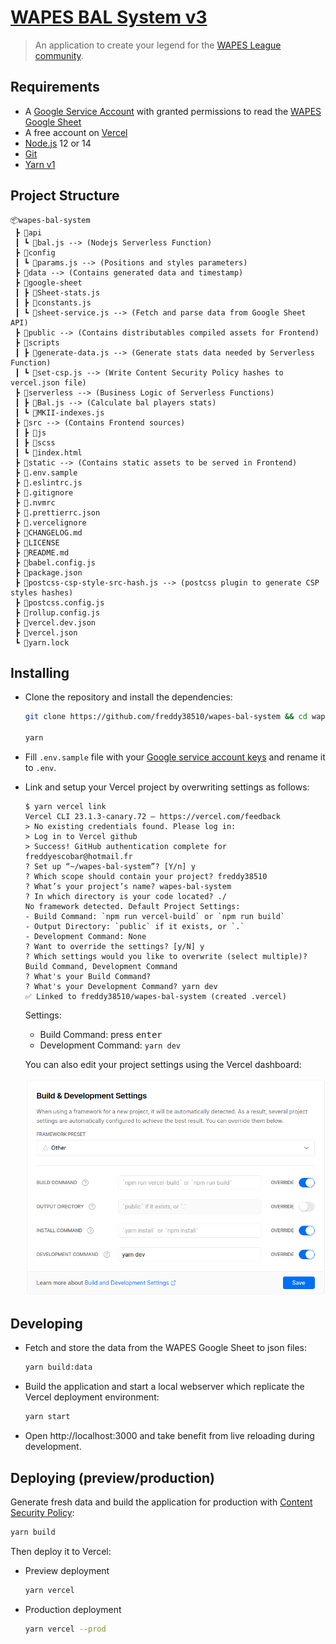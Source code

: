 # [WAPES BAL System v3](https://bal.wapesleague.com/)

> An application to create your legend for the [WAPES League community](https://www.wapesleague.com/).

## Requirements

- A [Google Service Account](https://cloud.google.com/iam/docs/service-accounts) with granted permissions to read the [WAPES Google Sheet](https://docs.google.com/spreadsheets/d/1c89tdesdBy3P6qpY-5jmuiAIUX_sB44B4GyhpXFKYD8)
- A free account on [Vercel](https://vercel.com/)
- [Node.js](https://nodejs.org/en/) 12 or 14
- [Git](https://git-scm.com/)
- [Yarn v1](https://classic.yarnpkg.com/lang/en/)

## Project Structure

    📦wapes-bal-system
     ┣ 📂api
     ┃ ┗ 📜bal.js --> (Nodejs Serverless Function)
     ┣ 📂config
     ┃ ┗ 📜params.js --> (Positions and styles parameters)
     ┣ 📂data --> (Contains generated data and timestamp)
     ┣ 📂google-sheet
     ┃ ┣ 📜Sheet-stats.js
     ┃ ┣ 📜constants.js
     ┃ ┗ 📜sheet-service.js --> (Fetch and parse data from Google Sheet API)
     ┣ 📂public --> (Contains distributables compiled assets for Frontend)
     ┣ 📂scripts
     ┃ ┣ 📜generate-data.js --> (Generate stats data needed by Serverless Function)
     ┃ ┗ 📜set-csp.js --> (Write Content Security Policy hashes to vercel.json file)
     ┣ 📂serverless --> (Business Logic of Serverless Functions)
     ┃ ┣ 📜Bal.js --> (Calculate bal players stats)
     ┃ ┗ 📜MKII-indexes.js
     ┣ 📂src --> (Contains Frontend sources)
     ┃ ┣ 📂js
     ┃ ┣ 📂scss
     ┃ ┗ 📜index.html
     ┣ 📂static --> (Contains static assets to be served in Frontend)
     ┣ 📜.env.sample
     ┣ 📜.eslintrc.js
     ┣ 📜.gitignore
     ┣ 📜.nvmrc
     ┣ 📜.prettierrc.json
     ┣ 📜.vercelignore
     ┣ 📜CHANGELOG.md
     ┣ 📜LICENSE
     ┣ 📜README.md
     ┣ 📜babel.config.js
     ┣ 📜package.json
     ┣ 📜postcss-csp-style-src-hash.js --> (postcss plugin to generate CSP styles hashes)
     ┣ 📜postcss.config.js
     ┣ 📜rollup.config.js
     ┣ 📜vercel.dev.json
     ┣ 📜vercel.json
     ┗ 📜yarn.lock

## Installing

- Clone the repository and install the dependencies:

  ```bash
  git clone https://github.com/freddy38510/wapes-bal-system && cd wapes-bal-system

  yarn
  ```

- Fill `.env.sample` file with your [Google service account keys](https://cloud.google.com/iam/docs/creating-managing-service-account-keys) and rename it to `.env`.

- Link and setup your Vercel project by overwriting settings as follows:

  ```console
  $ yarn vercel link
  Vercel CLI 23.1.3-canary.72 — https://vercel.com/feedback
  > No existing credentials found. Please log in:
  > Log in to Vercel github
  > Success! GitHub authentication complete for freddyescobar@hotmail.fr
  ? Set up “~/wapes-bal-system”? [Y/n] y
  ? Which scope should contain your project? freddy38510
  ? What’s your project’s name? wapes-bal-system
  ? In which directory is your code located? ./
  No framework detected. Default Project Settings:
  - Build Command: `npm run vercel-build` or `npm run build`
  - Output Directory: `public` if it exists, or `.`
  - Development Command: None
  ? Want to override the settings? [y/N] y
  ? Which settings would you like to overwrite (select multiple)? Build Command, Development Command
  ? What's your Build Command?
  ? What's your Development Command? yarn dev
  ✅ Linked to freddy38510/wapes-bal-system (created .vercel)
  ```

  Settings:

  - Build Command: press <kbd>enter</kbd>
  - Development Command: `yarn dev`

  You can also edit your project settings using the Vercel dashboard:

  ![Screenshot showing Vercel project settings](./vercel-project-settings.png)

## Developing

- Fetch and store the data from the WAPES Google Sheet to json files:

  ```bash
  yarn build:data
  ```

- Build the application and start a local webserver which replicate the Vercel deployment environment:

  ```bash
  yarn start
  ```

- Open http://localhost:3000 and take benefit from live reloading during development.

## Deploying (preview/production)

Generate fresh data and build the application for production with [Content Security Policy](https://developer.mozilla.org/fr/docs/Web/HTTP/CSP):

```bash
yarn build
```

Then deploy it to Vercel:

- Preview deployment

  ```bash
  yarn vercel
  ```

- Production deployment

  ```bash
  yarn vercel --prod
  ```

